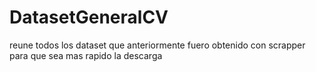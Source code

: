 # DatasetGeneralCV
reune todos los dataset que anteriormente fuero obtenido con scrapper para que sea mas rapido la descarga
